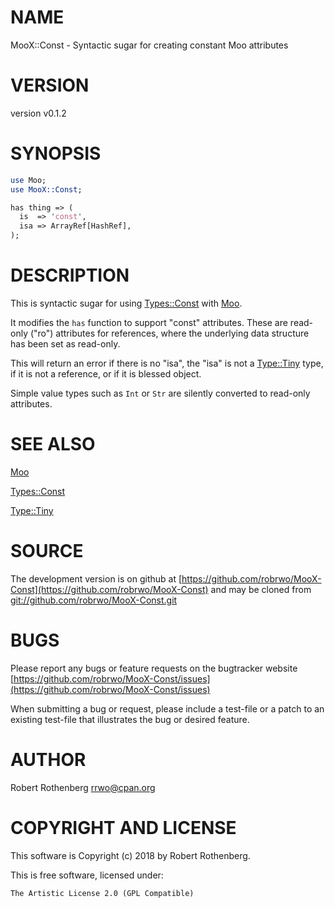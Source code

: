 # NAME

MooX::Const - Syntactic sugar for creating constant Moo attributes

# VERSION

version v0.1.2

# SYNOPSIS

```perl
use Moo;
use MooX::Const;

has thing => (
  is  => 'const',
  isa => ArrayRef[HashRef],
);
```

# DESCRIPTION

This is syntactic sugar for using [Types::Const](https://metacpan.org/pod/Types::Const) with [Moo](https://metacpan.org/pod/Moo).

It modifies the `has` function to support "const" attributes.  These
are read-only ("ro") attributes for references, where the underlying
data structure has been set as read-only.

This will return an error if there is no "isa", the "isa" is not a
[Type::Tiny](https://metacpan.org/pod/Type::Tiny) type, if it is not a reference, or if it is blessed
object.

Simple value types such as `Int` or `Str` are silently converted to
read-only attributes.

# SEE ALSO

[Moo](https://metacpan.org/pod/Moo)

[Types::Const](https://metacpan.org/pod/Types::Const)

[Type::Tiny](https://metacpan.org/pod/Type::Tiny)

# SOURCE

The development version is on github at [https://github.com/robrwo/MooX-Const](https://github.com/robrwo/MooX-Const)
and may be cloned from [git://github.com/robrwo/MooX-Const.git](git://github.com/robrwo/MooX-Const.git)

# BUGS

Please report any bugs or feature requests on the bugtracker website
[https://github.com/robrwo/MooX-Const/issues](https://github.com/robrwo/MooX-Const/issues)

When submitting a bug or request, please include a test-file or a
patch to an existing test-file that illustrates the bug or desired
feature.

# AUTHOR

Robert Rothenberg <rrwo@cpan.org>

# COPYRIGHT AND LICENSE

This software is Copyright (c) 2018 by Robert Rothenberg.

This is free software, licensed under:

```
The Artistic License 2.0 (GPL Compatible)
```
